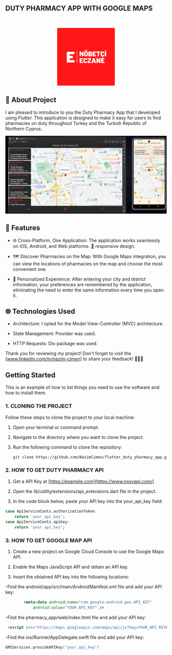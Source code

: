 ## DUTY PHARMACY APP WITH GOOGLE MAPS
<br/>
<p align="center">
  <a href="https://github.com/ShaanCoding/ReadME-Generator">
    <img src="https://github.com/NazimCimen/flutter_duty_pharmacy_app/blob/main/assets/images/applogo.png" alt="Logo" width="180" height="180">
  </a>
</p>

## 📱 About Project


I am pleased to introduce to you the Duty Pharmacy App that I developed using Flutter. This application is designed to make it easy for users to find pharmacies on duty throughout Turkey and the Turkish Republic of Northern Cyprus.



![Screen Shot](https://github.com/NazimCimen/flutter_duty_pharmacy_app/blob/main/assets/images/myapp.png)

## 🌟 Features

- 🌐 Cross-Platform, One Application: The application works seamlessly on iOS, Android, and Web platforms .🌟 responsive design.

- 🗺️ Discover Pharmacies on the Map: With Google Maps integration, you can view the locations of pharmacies on the map and choose the most convenient one.

- 📲 Personalized Experience: After entering your city and district information, your preferences are remembered by the application, eliminating the need to enter the same information every time you open it.

## 🌐 Technologies Used

- Architecture: I opted for the Model-View-Controller (MVC) architecture.

- State Management: Provider was used.

- HTTP Requests: Dio package was used.



Thank you for reviewing my project! Don't forget to visit the [www.linkedin.com/in/nazim-cimen] to share your feedback! 👨‍💻✨



## Getting Started

This is an example of how to list things you need to use the software and how to install them.

  ### 1. CLONING THE PROJECT

Follow these steps to clone the project to your local machine:

1. Open your terminal or command prompt.

2. Navigate to the directory where you want to clone the project.

3. Run the following command to clone the repository:

   ```bash
   git clone https://github.com/NazimCimen/flutter_duty_pharmacy_app.git

### 2. HOW TO GET DUTY PHARMACY API

1. Get a  API Key at [https://example.com](https://www.nosyapi.com/)

2. Open the lib/utility/extensions/api_extensions.dart file in the project.

3. In the code block below, paste your API key into the your_api_key field:


```dart
case ApiServiceConts.authorizationToken:
    return 'your_api_key';
case ApiServiceConts.apikey:
    return 'your_api_key';
```

### 3. HOW TO GET GOOGLE MAP API

1. Create a new project on Google Cloud Console to use the Google Maps API.

2. Enable the Maps JavaScript API and obtain an API key.

3. Insert the obtained API key into the following locations:

-Find the android/app/src/main/AndroidManifest.xml file and add your API key:
```xml
        <meta-data android:name="com.google.android.geo.API_KEY"
            android:value="YOUR_API_KEY" />

```

-Find the pharmacy_app/web/index.html file and add your API key:
```html
 <script src="https://maps.googleapis.com/maps/api/js?key=YOUR_API_KEY&libraries=drawing,visualization,places">

```

-Find the ios/Runner/AppDelegate.swift file and add your API key:
```swift
GMSServices.provideAPIKey("your_api_key")

```




